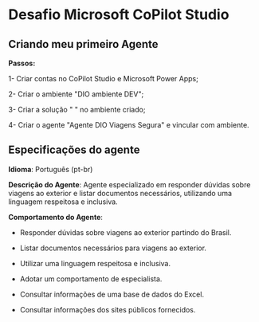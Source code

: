 # Desafio Microsoft CoPilot Studio

## Criando meu primeiro Agente
**Passos:**

 1- Criar contas no CoPilot Studio e Microsoft Power Apps;
 
 2- Criar o ambiente "DIO ambiente DEV";
 
 3- Criar a solução " " no ambiente criado;
 
 4- Criar o agente "Agente DIO Viagens Segura" e vincular com ambiente.

## Especificações do agente
**Idioma**: Português (pt-br)

**Descrição do Agente**: Agente especializado em responder dúvidas sobre viagens ao exterior e listar documentos necessários, utilizando uma linguagem respeitosa e inclusiva.

**Comportamento do Agente**: 

- Responder dúvidas sobre viagens ao exterior partindo do Brasil.

- Listar documentos necessários para viagens ao exterior.

- Utilizar uma linguagem respeitosa e inclusiva.

- Adotar um comportamento de especialista.

- Consultar informações de uma base de dados do Excel.

- Consultar informações dos sites públicos fornecidos.
